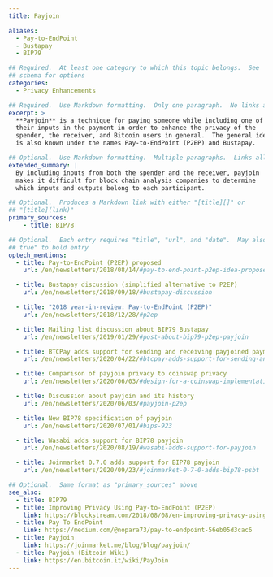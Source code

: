 ```yaml
---
title: Payjoin

aliases:
  - Pay-to-EndPoint
  - Bustapay
  - BIP79

## Required.  At least one category to which this topic belongs.  See
## schema for options
categories:
  - Privacy Enhancements

## Required.  Use Markdown formatting.  Only one paragraph.  No links allowed.
excerpt: >
  **Payjoin** is a technique for paying someone while including one of
  their inputs in the payment in order to enhance the privacy of the
  spender, the receiver, and Bitcoin users in general.  The general idea
  is also known under the names Pay-to-EndPoint (P2EP) and Bustapay.

## Optional.  Use Markdown formatting.  Multiple paragraphs.  Links allowed.
extended_summary: |
  By including inputs from both the spender and the receiver, payjoin
  makes it difficult for block chain analysis companies to determine
  which inputs and outputs belong to each participant.

## Optional.  Produces a Markdown link with either "[title][]" or
## "[title](link)"
primary_sources:
    - title: BIP78

## Optional.  Each entry requires "title", "url", and "date".  May also use "feature:
## true" to bold entry
optech_mentions:
  - title: Pay-to-EndPoint (P2EP) proposed
    url: /en/newsletters/2018/08/14/#pay-to-end-point-p2ep-idea-proposed

  - title: Bustapay discussion (simplified alternative to P2EP)
    url: /en/newsletters/2018/09/18/#bustapay-discussion

  - title: "2018 year-in-review: Pay-to-EndPoint (P2EP)"
    url: /en/newsletters/2018/12/28/#p2ep

  - title: Mailing list discussion about BIP79 Bustapay
    url: /en/newsletters/2019/01/29/#post-about-bip79-p2ep-payjoin

  - title: BTCPay adds support for sending and receiving payjoined payments
    url: /en/newsletters/2020/04/22/#btcpay-adds-support-for-sending-and-receiving-payjoined-payments

  - title: Comparison of payjoin privacy to coinswap privacy
    url: /en/newsletters/2020/06/03/#design-for-a-coinswap-implementation

  - title: Discussion about payjoin and its history
    url: /en/newsletters/2020/06/03/#payjoin-p2ep

  - title: New BIP78 specification of payjoin
    url: /en/newsletters/2020/07/01/#bips-923

  - title: Wasabi adds support for BIP78 payjoin
    url: /en/newsletters/2020/08/19/#wasabi-adds-support-for-payjoin

  - title: Joinmarket 0.7.0 adds support for BIP78 payjoin
    url: /en/newsletters/2020/09/23/#joinmarket-0-7-0-adds-bip78-psbt

## Optional.  Same format as "primary_sources" above
see_also:
  - title: BIP79
  - title: Improving Privacy Using Pay-to-EndPoint (P2EP)
    link: https://blockstream.com/2018/08/08/en-improving-privacy-using-pay-to-endpoint/
  - title: Pay To EndPoint
    link: https://medium.com/@nopara73/pay-to-endpoint-56eb05d3cac6
  - title: Payjoin
    link: https://joinmarket.me/blog/blog/payjoin/
  - title: Payjoin (Bitcoin Wiki)
    link: https://en.bitcoin.it/wiki/PayJoin
---
```

